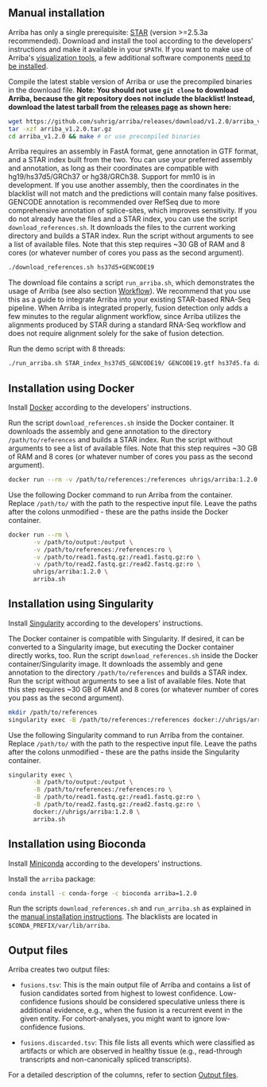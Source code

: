 Manual installation
-------------------

Arriba has only a single prerequisite: [STAR](https://github.com/alexdobin/STAR) (version >=2.5.3a recommended). Download and install the tool according to the developers' instructions and make it available in your `$PATH`. If you want to make use of Arriba's [visualization tools](visualization.md), a few additional software components [need to be installed](visualization.md#publication-quality-figures).

Compile the latest stable version of Arriba or use the precompiled binaries in the download file. **Note: You should not use `git clone` to download Arriba, because the git repository does not include the blacklist! Instead, download the latest tarball from the [releases page](https://github.com/suhrig/arriba/releases/) as shown here:**

```bash
wget https://github.com/suhrig/arriba/releases/download/v1.2.0/arriba_v1.2.0.tar.gz
tar -xzf arriba_v1.2.0.tar.gz
cd arriba_v1.2.0 && make # or use precompiled binaries
```

Arriba requires an assembly in FastA format, gene annotation in GTF format, and a STAR index built from the two. You can use your preferred assembly and annotation, as long as their coordinates are compatible with hg19/hs37d5/GRCh37 or hg38/GRCh38. Support for mm10 is in development. If you use another assembly, then the coordinates in the blacklist will not match and the predictions will contain many false positives. GENCODE annotation is recommended over RefSeq due to more comprehensive annotation of splice-sites, which improves sensitivity. If you do not already have the files and a STAR index, you can use the script `download_references.sh`. It downloads the files to the current working directory and builds a STAR index. Run the script without arguments to see a list of available files. Note that this step requires ~30 GB of RAM and 8 cores (or whatever number of cores you pass as the second argument).

```bash
./download_references.sh hs37d5+GENCODE19
```

The download file contains a script `run_arriba.sh`, which demonstrates the usage of Arriba (see also section [Workflow](workflow.md#demo-script)). We recommend that you use this as a guide to integrate Arriba into your existing STAR-based RNA-Seq pipeline. When Arriba is integrated properly, fusion detection only adds a few minutes to the regular alignment workflow, since Arriba utilizes the alignments produced by STAR during a standard RNA-Seq workflow and does not require alignment solely for the sake of fusion detection.

Run the demo script with 8 threads:

```bash
./run_arriba.sh STAR_index_hs37d5_GENCODE19/ GENCODE19.gtf hs37d5.fa database/blacklist_hg19_hs37d5_GRCh37_2018-11-04.tsv.gz test/read1.fastq.gz test/read2.fastq.gz 8
```

Installation using Docker
-------------------------

Install [Docker](https://www.docker.com/) according to the developers' instructions.

Run the script `download_references.sh` inside the Docker container. It downloads the assembly and gene annotation to the directory `/path/to/references` and builds a STAR index. Run the script without arguments to see a list of available files. Note that this step requires ~30 GB of RAM and 8 cores (or whatever number of cores you pass as the second argument).

```bash
docker run --rm -v /path/to/references:/references uhrigs/arriba:1.2.0 download_references.sh hs37d5+GENCODE19
```

Use the following Docker command to run Arriba from the container. Replace `/path/to/` with the path to the respective input file. Leave the paths after the colons unmodified - these are the paths inside the Docker container.

```bash
docker run --rm \
       -v /path/to/output:/output \
       -v /path/to/references:/references:ro \
       -v /path/to/read1.fastq.gz:/read1.fastq.gz:ro \
       -v /path/to/read2.fastq.gz:/read2.fastq.gz:ro \
       uhrigs/arriba:1.2.0 \
       arriba.sh
```

Installation using Singularity
------------------------------

Install [Singularity](https://www.sylabs.io/) according to the developers' instructions.

The Docker container is compatible with Singularity. If desired, it can be converted to a Singularity image, but executing the Docker container directly works, too. Run the script `download_references.sh` inside the Docker container/Singularity image. It downloads the assembly and gene annotation to the directory `/path/to/references` and builds a STAR index. Run the script without arguments to see a list of available files. Note that this step requires ~30 GB of RAM and 8 cores (or whatever number of cores you pass as the second argument).

```bash
mkdir /path/to/references
singularity exec -B /path/to/references:/references docker://uhrigs/arriba:1.2.0 download_references.sh hs37d5+GENCODE19
```

Use the following Singularity command to run Arriba from the container. Replace `/path/to/` with the path to the respective input file. Leave the paths after the colons unmodified - these are the paths inside the Singularity container.

```bash
singularity exec \
       -B /path/to/output:/output \
       -B /path/to/references:/references:ro \
       -B /path/to/read1.fastq.gz:/read1.fastq.gz:ro \
       -B /path/to/read2.fastq.gz:/read2.fastq.gz:ro \
       docker://uhrigs/arriba:1.2.0 \
       arriba.sh
```

Installation using Bioconda
---------------------------

Install [Miniconda](https://conda.io/) according to the developers' instructions.

Install the `arriba` package:

```bash
conda install -c conda-forge -c bioconda arriba=1.2.0
```

Run the scripts `download_references.sh` and `run_arriba.sh` as explained in the [manual installation instructions](#manual-installation). The blacklists are located in `$CONDA_PREFIX/var/lib/arriba`.

Output files
------------

Arriba creates two output files:

- `fusions.tsv`: This is the main output file of Arriba and contains a list of fusion candidates sorted from highest to lowest confidence. Low-confidence fusions should be considered speculative unless there is additional evidence, e.g., when the fusion is a recurrent event in the given entity. For cohort-analyses, you might want to ignore low-confidence fusions.

- `fusions.discarded.tsv`: This file lists all events which were classified as artifacts or which are observed in healthy tissue (e.g., read-through transcripts and non-canonically spliced transcripts).

For a detailed description of the columns, refer to section [Output files](output-files.md).
